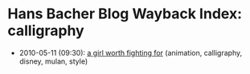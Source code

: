 # Hans Bacher Blog Wayback Index: calligraphy

* 2010-05-11 (09:30): [a girl worth fighting for](https://web.archive.org/web/https://one1more2time3.wordpress.com/2010/05/11/a-girl-worth-fighting-for/) (animation, calligraphy, disney, mulan, style)